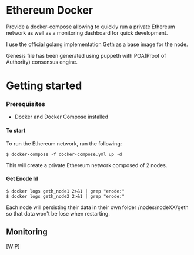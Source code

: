 # Ethereum Docker

Provide a docker-compose allowing to quickly run a private Ethereum network as well as a monitoring dashboard for quick development.

I use the official golang implementation [Geth](https://hub.docker.com/r/ethereum/client-go/) as a base image for the node.

Genesis file has been generated using puppeth with POA(Proof of Authority) consensus engine.

# Getting started

### Prerequisites

- Docker and Docker Compose installed

#### To start

To run the Ethereum network, run the following:

```
$ docker-compose -f docker-compose.yml up -d
```

This will create a private Ethereum network composed of 2 nodes.

#### Get Enode Id
```
$ docker logs geth_node1 2>&1 | grep "enode:"
$ docker logs geth_node2 2>&1 | grep "enode:"
```

Each node will persisting their data in their own folder /nodes/nodeXX/geth so that data won't be lose when restarting.


## Monitoring

[WIP]
